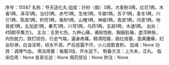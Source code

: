 序号：15587
名称：夺天造化丸
组成：针砂（煅）3两，大麦粉3两，红花1两，木香1两，泽泻1两，当归1两，赤芍1两，生地1两，牛膝1两，苏子1两，麦冬1两，川贝1两，陈皮1两，枳壳1两，香附1两，山楂1两，神曲1两，青皮1两，丹皮1两，地骨皮1两，五加皮1两，秦艽1两，川芎1两，乌药1两，玄胡1两，木通1两。
出处：《饲鹤亭集方》。
主治：五劳七伤，九种心痛，诸般饱胀，胸膈肚痛，虚浮肿胀，内伤脱力，跌打损伤，行走气喘，遍身疼痛，精滑阳痿，肠红痞塞，面黄腰痛，妇女砂淋，白浊淫带，经水不调，产后恶露不尽，小儿疳膨食积。
加减：None
功效：调理气血。
用法用量：每服3钱，开水送下。
制备方法：上为末，泛丸。
临床应用：None
各家论述：None
用药禁忌：None
附注：None
